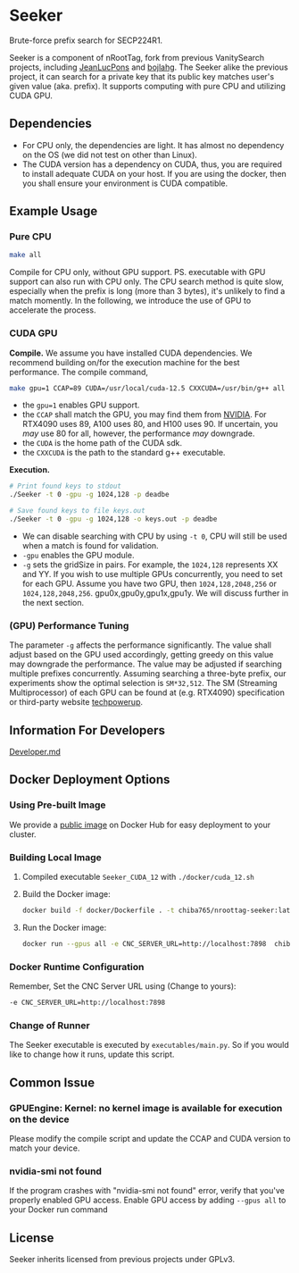 # Seeker
Brute-force prefix search for SECP224R1.

Seeker is a component of nRootTag, fork from previous VanitySearch projects, including [JeanLucPons](https://github.com/JeanLucPons/VanitySearch) and [bojlahg](https://github.com/bojlahg/VanitySearchPublicKey).
The Seeker alike the previous project, it can search for a private key that its public key matches user's given value (aka. prefix). It supports computing with pure CPU and utilizing CUDA GPU.

## Dependencies
- For CPU only, the dependencies are light. It has almost no dependency on the OS (we did not test on other than Linux).
- The CUDA version has a dependency on CUDA, thus, you are required to install adequate CUDA on your host. If you are using the docker, then you shall ensure your environment is CUDA compatible.

## Example Usage

### Pure CPU


``` bash
make all
```

Compile for CPU only, without GPU support. PS. executable with GPU support can also run with CPU only. The CPU search method is quite slow, especially when the prefix is long (more than 3 bytes), it's unlikely to find a match momently. In the following, we introduce the use of GPU to accelerate the process.


### CUDA GPU
**Compile.** We assume you have installed CUDA dependencies. We recommend building on/for the execution machine for the best performance. The compile command,
``` bash
make gpu=1 CCAP=89 CUDA=/usr/local/cuda-12.5 CXXCUDA=/usr/bin/g++ all
```
- the `gpu=1` enables GPU support.
- the `CCAP` shall match the GPU, you may find them from [NVIDIA](https://developer.nvidia.com/cuda-gpus). For RTX4090 uses 89, A100 uses 80, and H100 uses 90. If uncertain, you _may_  use 80 for all, however, the performance _may_ downgrade.
- the `CUDA` is the home path of the CUDA sdk.
- the `CXXCUDA` is the path to the standard g++ executable.

**Execution.**
``` bash
# Print found keys to stdout
./Seeker -t 0 -gpu -g 1024,128 -p deadbe

# Save found keys to file keys.out
./Seeker -t 0 -gpu -g 1024,128 -o keys.out -p deadbe
```

- We can disable searching with CPU by using `-t 0`, CPU will still be used when a match is found for validation.
- `-gpu` enables the GPU module.
- `-g` sets the gridSize in pairs. For example, the `1024,128` represents XX and YY. If you wish to use multiple GPUs concurrently, you need to set for each GPU. Assume you have two GPU, then `1024,128,2048,256` or `1024,128,2048,256`. gpu0x,gpu0y,gpu1x,gpu1y. We will discuss further in the next section.

### (GPU) Performance Tuning
The parameter `-g` affects the performance significantly. The value shall adjust based on the GPU used accordingly, getting greedy on this value may downgrade the performance. The value may be adjusted if searching multiple prefixes concurrently. Assuming searching a three-byte prefix, our experiments show the optimal selection is `SM*32,512`. The SM (Streaming Multiprocessor) of each GPU can be found at (e.g. RTX4090) specification []() or third-party website [techpowerup](https://www.techpowerup.com/gpu-specs/geforce-rtx-4090.c3889).


## Information For Developers
[Developer.md](Developer.md)



## Docker Deployment Options

### Using Pre-built Image

We provide a [public image](https://hub.docker.com/repository/docker/chiba765/nroottag-seeker/general) on Docker Hub for easy deployment to your cluster.

### Building Local Image

1. Compiled executable `Seeker_CUDA_12` with `./docker/cuda_12.sh`

2. Build the Docker image:

   ```bash
   docker build -f docker/Dockerfile . -t chiba765/nroottag-seeker:latest
   ```

3. Run the Docker image:
   ```bash
   docker run --gpus all -e CNC_SERVER_URL=http://localhost:7898  chiba765/nroottag-seeker:latest
   ```

### Docker Runtime Configuration

Remember, Set the CNC Server URL using (Change to yours):

  ```bash
  -e CNC_SERVER_URL=http://localhost:7898
  ```

### Change of Runner

The Seeker executable is executed by `executables/main.py`. So if you would like to change how it runs, update this script. 



## Common Issue

### GPUEngine: Kernel: no kernel image is available for execution on the device
Please modify the compile script and update the CCAP and CUDA version to match your device.

### nvidia-smi not found
 If the program crashes with "nvidia-smi not found" error, verify that you've properly enabled GPU access. Enable GPU access by adding `--gpus all` to your Docker run command



## License

Seeker inherits licensed from previous projects under GPLv3.

